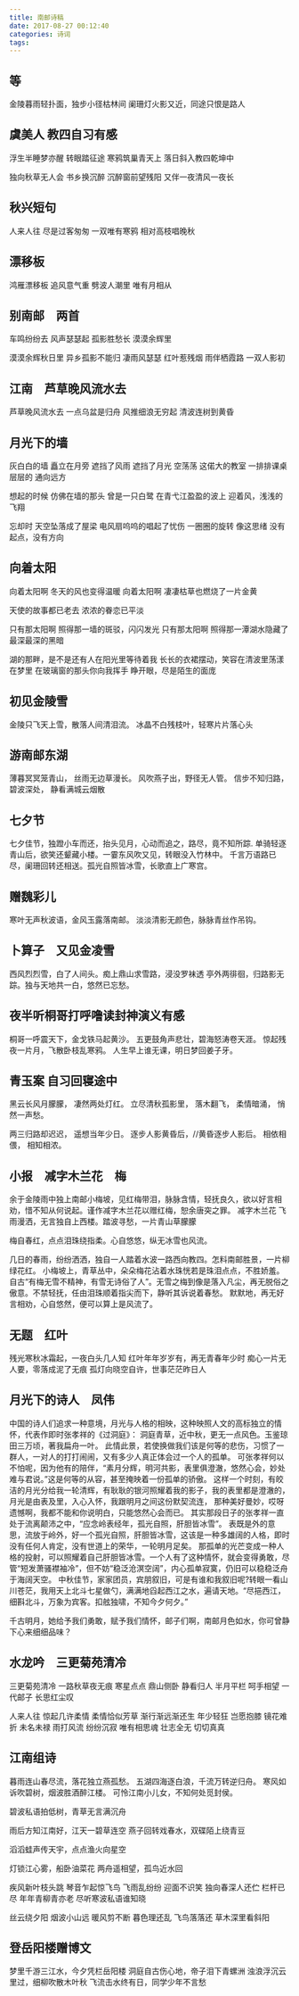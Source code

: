 ```yaml
---
title: 南邮诗稿
date: 2017-08-27 00:12:40
categories: 诗词
tags:
---
```

##              等
金陵暮雨轻扑面，独步小径枯林间
阑珊灯火影又近，同途只恨是路人

## 虞美人 教四自习有感

浮生半睡梦亦醒
转眼踏征途
寒鸦筑巢青天上
落日斜入教四乾坤中

独向秋草无人会
书乡换沉醉
沉醉窗前望残阳
又伴一夜清风一夜长

## 秋兴短句
人来人往
尽是过客匆匆
一双唯有寒鸦
相对高枝唱晚秋
## 漂移板
鸿雁漂移板
追风意气重
劈波人潮里
唯有月相从

## 别南邮　两首
车鸣纷纷去
风声瑟瑟起
孤影胜愁长
漠漠余辉里

漠漠余辉秋日里
异乡孤影不能归
凄雨风瑟瑟
红叶惹残烟
雨伴栖霞路
一双人影初

## 江南　芦草晚风流水去
芦草晚风流水去
一点乌盆是归舟
风推细浪无穷起
清波连树到黄昏

## 月光下的墙
灰白白的墙
矗立在月旁
遮挡了风雨
遮挡了月光
空荡荡
这偌大的教室
一排排课桌
层层的
通向远方

想起的时候
仿佛在墙的那头
曾是一只白鹭
在青弋江盈盈的波上
迎着风，浅浅的飞翔

忘却时
天空坠落成了屋梁
电风扇呜呜的唱起了忧伤
一圈圈的旋转
像这思绪
没有起点，没有方向

## 向着太阳
向着太阳啊
冬天的风也变得温暖
向着太阳啊
凄凄枯草也燃烧了一片金黄

天使的故事都已老去
浓浓的眷恋已平淡

只有那太阳啊
照得那一墙的斑驳，闪闪发光
只有那太阳啊
照得那一潭湖水隐藏了最深最深的黑暗

湖的那畔，是不是还有人在阳光里等待着我
长长的衣裙摆动，笑容在清波里荡漾
在梦里
在玻璃窗的那头你向我挥手
睁开眼，尽是陌生的面庞

## 初见金陵雪
金陵只飞天上雪，散落人间清泪流。
冰晶不白残枝叶，轻寒片片落心头

## 游南邮东湖
薄暮冥冥笼青山，
丝雨无边草漫长。
风吹燕子出，野径无人管。
信步不知归路，
碧波深处，
静看满城云烟散
## 七夕节
七夕佳节，独蹬小车而还，抬头见月，心动而追之，路尽，竟不知所踪.
单骑轻逐青山后，欲笑还颦藏小楼。一霎东风吹又见，转眼没入竹林中。
千言万语路已尽，阑珊回转还相送。孤光自照皆冰雪，长歌直上广寒宫。
## 赠魏彩儿
寒叶无声秋波语，金风玉露落南邮。
淡淡清影无颜色，脉脉青丝作吊钩。

## 卜算子　又见金凌雪
西风烈烈雪，白了人间头。痴上鼎山求雪路，浸没罗袜透
亭外两徘徊，归路影无踪。独与天地共一白，悠然已忘愁。
## 夜半听桐哥打呼噜读封神演义有感

桐哥一呼震天下，金戈铁马起黄沙。
五更鼓角声悲壮，碧海怒涛卷天涯。
惊起残夜一片月，飞散卧枝乱寒鸦。
人生早上谁无课，明日梦回姜子牙。

## 青玉案 自习回寝途中

黑云长风月朦朦，
凄然两处灯红。
立尽清秋孤影里，
落木翻飞，
柔情暗涌，
悄然一声愁。

两三归路却迟迟，
遥想当年少日。
逐步人影黄昏后，//黄昏逐步人影后。
相依相偎，
相知相浓。

## 小报　减字木兰花　梅
余于金陵雨中独上南邮小梅坡，见红梅带泪，脉脉含情，轻抚良久，欲以好言相劝，惜不知从何说起。谨作减字木兰花以赠红梅，恕余唐突之罪。
减字木兰花
飞雨漫洒，无言独自上西楼。踏波寻愁，一片青山草朦朦

梅自春红，点点泪珠绕指柔。心自悠悠，纵无冰雪也风流。

   几日的春雨，纷纷洒洒，独自一人踏着水波一路西向教四。怎料南邮胜景，一片柳绿花红。
小梅坡上，青草丛中，朵朵梅花沾着水珠恍若是珠泪点点，不胜娇羞。
自古“有梅无雪不精神，有雪无诗俗了人”。无雪之梅到像是落入凡尘，再无脱俗之傲意。不禁轻抚，任由泪珠顺着指尖而下，静听其诉说着春愁。
默默地，再无好言相劝，心自悠然，便可以算上是风流了。
## 无题　红叶
残光寒秋冰霜起，一夜白头几人知
红叶年年岁岁有，再无青春年少时
痴心一片无人要，零落成泥了无痕
孤灯向晓空自许，世事茫茫昨日人

## 月光下的诗人　凤伟
  中国的诗人们追求一种意境，月光与人格的相映，这种映照人文的高标独立的情怀，代表作即时张孝祥的《过洞庭》：
  洞庭青草，近中秋，更无一点风色。玉鉴琼田三万顷，著我扁舟一叶。
此情此景，若使换做我们该是何等的悲伤，习惯了一群人，一对人的打打闹闹，又有多少人真正体会过一个人的孤单。
可张孝祥何以不怕呢，因为他有的陪伴，“素月分辉，明河共影，表里俱澄澈，悠然心会，妙处难与君说。”这是何等的从容，甚至掩映着一份孤单的骄傲。
这样一个时刻，有皎洁的月光分给我一轮清辉，有耿耿的银河照耀着我的影子，我的表里都是澄澈的，月光是由表及里，入心入怀，我跟明月之间这份默契流连，
那种美好曼妙，哎呀遗憾啊，我都不能和你说明白，只能悠然心会而已。
    其实那段日子的张孝祥一直处于流离颠沛之中，“应念岭表经年，孤光自照，肝胆皆冰雪”。
表既是外的意思，流放于岭外，好一个孤光自照，肝胆皆冰雪，这该是一种多雄阔的人格，即时没有任何人肯定，没有世道上的荣华，一轮明月足矣。
那孤单的光芒变成一种人格的投射，可以照耀着自己肝胆皆冰雪。一个人有了这种情怀，就会变得勇敢，尽管“短发萧骚襟袖冷”，但不妨“稳泛沧溟空阔”，内心孤单寂寞，仍旧可以稳稳泛舟于海阔天空。
中秋佳节，家家团员，宾朋叙旧，可是有谁和我叙旧呢?转眼一看山川苍茫，我用天上北斗七星做勺，满满地舀起西江之水，遍请天地。“尽挹西江，细斟北斗，万象为宾客。扣舷独啸，不知今夕何夕。”

   千古明月，她给予我们勇敢，赋予我们情怀，邮子们啊，南邮月色如水，你可曾静下心来细细品味？
## 水龙吟　三更菊苑清冷

三更菊苑清冷
一路秋草夜无痕
寒星点点
鼎山侧卧
静看归人
半月平栏
呵手相望
一代邮子
长思红尘叹

人来人往
惊起几许柔情
柔情恰似芳草
渐行渐远渐还生
年少轻狂
岂愿抱膝
镜花难折
未名未禄
雨打风流
纷纷沉寂
唯有相思魂
壮志全无
切切真真

## 江南组诗
暮雨连山春尽流，落花独立燕孤愁。
五湖四海逐白浪，千流万转逆归舟。
寒风如诉吹碧树，烟波胜酒醉江楼。
可怜江南小儿女，不知何处觅封侯。

碧波私语拍低树，青草无言满沉舟

雨后方知江南好，江天一碧草连空
燕子回转戏春水，双碟陌上绕青豆

滔滔蛙声传天宇，点点渔火向星空

灯锁江心雾，船卧油菜花
两舟遥相望，孤鸟近水回

疾风新叶枝头跳
琴音乍起惊飞鸟
飞雨乱纷纷
迎面不识笑
独向春深人还伫
栏杆已尽
年年青柳青亦老
尽听寒波私语谁知晓

丝云绕夕阳
烟波小山远
暖风剪不断
暮色理还乱
飞鸟落落还
草木深里看斜阳

## 登岳阳楼赠博文
梦里千游三江水，今夕凭栏岳阳楼
洞庭自古伤心地，帝子泪下青螺洲
浊浪浮沉云里过，细柳吹散木叶秋
飞流击水终有日，同学少年不言愁
